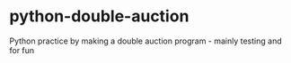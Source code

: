 # python-double-auction
Python practice by making a double auction program - mainly testing and for fun
